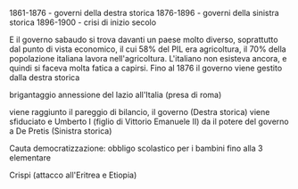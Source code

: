 1861-1876 - governi della destra storica
1876-1896 - governi della sinistra storica
1896-1900 - crisi di inizio secolo

E il governo sabaudo si trova davanti un paese molto diverso, soprattutto dal punto di vista economico, il cui 58% del PIL era agricoltura, il 70% della popolazione italiana lavora nell'agricoltura. L'italiano non esisteva ancora, e quindi si faceva molta fatica a capirsi.
Fino al 1876 il governo viene gestito dalla destra storica

brigantaggio
annessione del lazio all'Italia (presa di roma)

viene raggiunto il pareggio di bilancio, il governo (Destra storica) viene sfiduciato e Umberto I (figlio di Vittorio Emanuele II) da il potere del governo a De Pretis (Sinistra storica)

Cauta democratizzazione: obbligo scolastico per i bambini fino alla 3 elementare

Crispi (attacco all'Eritrea e Etiopia)

